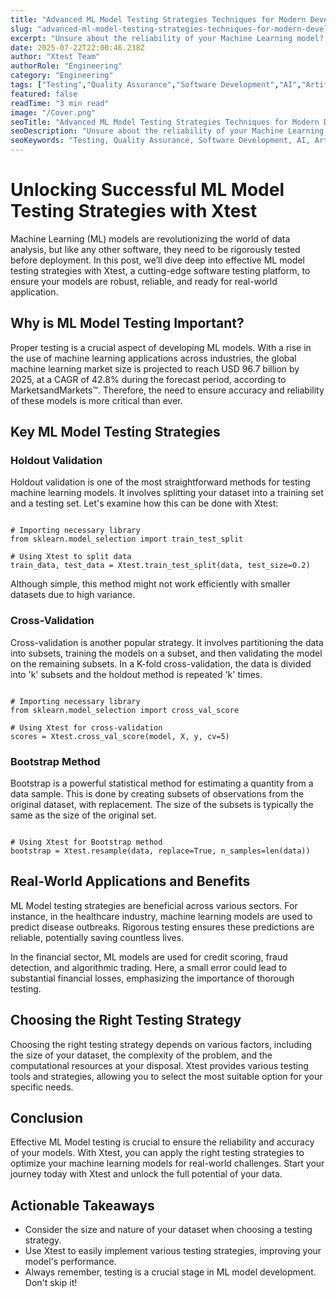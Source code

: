 ```yaml
---
title: "Advanced ML Model Testing Strategies Techniques for Modern Development"
slug: "advanced-ml-model-testing-strategies-techniques-for-modern-development"
excerpt: "Unsure about the reliability of your Machine Learning model? Gain actionable insights on enhancing the accuracy and efficiency of your ML models with best-in-class testing strategies. Dont miss this comprehensive guide on ML Model Testing Strategies to ensure your AI projects succeed at every turn!"
date: 2025-07-22T22:00:46.238Z
author: "Xtest Team"
authorRole: "Engineering"
category: "Engineering"
tags: ["Testing","Quality Assurance","Software Development","AI","Artificial Intelligence"]
featured: false
readTime: "3 min read"
image: "/Cover.png"
seoTitle: "Advanced ML Model Testing Strategies Techniques for Modern Development"
seoDescription: "Unsure about the reliability of your Machine Learning model? Gain actionable insights on enhancing the accuracy and efficiency of your ML models with best-in-class testing strategies. Dont miss this comprehensive guide on ML Model Testing Strategies to ensure your AI projects succeed at every turn!"
seoKeywords: "Testing, Quality Assurance, Software Development, AI, Artificial Intelligence"
---
```


# Unlocking Successful ML Model Testing Strategies with Xtest

Machine Learning (ML) models are revolutionizing the world of data analysis, but like any other software, they need to be rigorously tested before deployment. In this post, we’ll dive deep into effective ML model testing strategies with Xtest, a cutting-edge software testing platform, to ensure your models are robust, reliable, and ready for real-world application.

## Why is ML Model Testing Important?

Proper testing is a crucial aspect of developing ML models. With a rise in the use of machine learning applications across industries, the global machine learning market size is projected to reach USD 96.7 billion by 2025, at a CAGR of 42.8% during the forecast period, according to MarketsandMarkets™. Therefore, the need to ensure accuracy and reliability of these models is more critical than ever.

## Key ML Model Testing Strategies

### Holdout Validation

Holdout validation is one of the most straightforward methods for testing machine learning models. It involves splitting your dataset into a training set and a testing set. Let's examine how this can be done with Xtest:

```

# Importing necessary library
from sklearn.model_selection import train_test_split

# Using Xtest to split data
train_data, test_data = Xtest.train_test_split(data, test_size=0.2)
```

Although simple, this method might not work efficiently with smaller datasets due to high variance.

### Cross-Validation

Cross-validation is another popular strategy. It involves partitioning the data into subsets, training the models on a subset, and then validating the model on the remaining subsets. In a K-fold cross-validation, the data is divided into 'k' subsets and the holdout method is repeated 'k' times.

```

# Importing necessary library
from sklearn.model_selection import cross_val_score

# Using Xtest for cross-validation
scores = Xtest.cross_val_score(model, X, y, cv=5)
```

### Bootstrap Method

Bootstrap is a powerful statistical method for estimating a quantity from a data sample. This is done by creating subsets of observations from the original dataset, with replacement. The size of the subsets is typically the same as the size of the original set.

```

# Using Xtest for Bootstrap method
bootstrap = Xtest.resample(data, replace=True, n_samples=len(data))
```

## Real-World Applications and Benefits

ML Model testing strategies are beneficial across various sectors. For instance, in the healthcare industry, machine learning models are used to predict disease outbreaks. Rigorous testing ensures these predictions are reliable, potentially saving countless lives.

In the financial sector, ML models are used for credit scoring, fraud detection, and algorithmic trading. Here, a small error could lead to substantial financial losses, emphasizing the importance of thorough testing.

## Choosing the Right Testing Strategy

Choosing the right testing strategy depends on various factors, including the size of your dataset, the complexity of the problem, and the computational resources at your disposal. Xtest provides various testing tools and strategies, allowing you to select the most suitable option for your specific needs.

## Conclusion

Effective ML Model testing is crucial to ensure the reliability and accuracy of your models. With Xtest, you can apply the right testing strategies to optimize your machine learning models for real-world challenges. Start your journey today with Xtest and unlock the full potential of your data.

## Actionable Takeaways

*   Consider the size and nature of your dataset when choosing a testing strategy.
*   Use Xtest to easily implement various testing strategies, improving your model's performance.
*   Always remember, testing is a crucial stage in ML model development. Don't skip it!